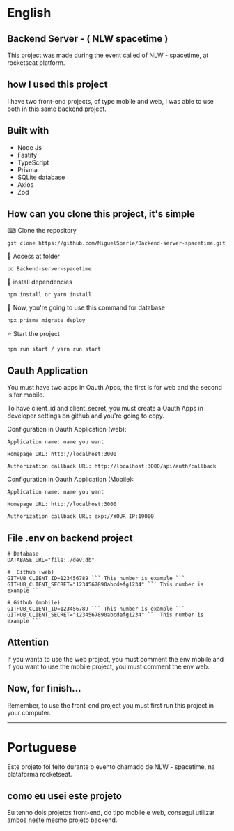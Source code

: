 # English 
<h2>Backend Server - ( NLW spacetime )</h2>

This project was made during the event called of NLW - spacetime, at rocketseat platform.

<h2>how I used this project</h2>

I have two front-end projects, of type mobile and web, I was able to use both in this same backend project.

<h2>Built with</h2>

<ul>
  <li>Node Js</li>
  <li>Fastify</li>
  <li>TypeScript</li>
  <li>Prisma</li>
  <li>SQLite database</li>
  <li>Axios</li>
  <li>Zod</li>
</ul>

<h2>How can you clone this project, it's simple</h2>


<p> ⌨ Clone the repository</p>

```
git clone https://github.com/MiguelSperle/Backend-server-spacetime.git
```

<p> 📂 Access at folder</p>

```
cd Backend-server-spacetime
```


<p> 📡 install dependencies</p>

```
npm install or yarn install
```

<p>📡 Now, you're going to use this command for database</p>

```
npx prisma migrate deploy
```



<p> ⭐ Start the project</p>

```
npm run start / yarn run start
```

<h2>Oauth Application</h2>
<p>You must have two apps in Oauth Apps, the first is for web and the second is for mobile. </p>
<p>To have client_id and client_secret, you must create a Oauth Apps in developer settings on github and you're going to copy.</p>

Configuration in Oauth Application (web):

```
Application name: name you want
```

```
Homepage URL: http://localhost:3000
```

```
Authorization callback URL: http://localhost:3000/api/auth/callback
```

Configuration in Oauth Application (Mobile):

```
Application name: name you want
```

```
Homepage URL: http://localhost:3000
```

```
Authorization callback URL: exp://YOUR IP:19000
```

<h2>File .env on backend project</h2>

```
# Database
DATABASE_URL="file:./dev.db"
```

```
#  Github (web)
GITHUB_CLIENT_ID=123456789 ``` This number is example ```
GITHUB_CLIENT_SECRET="1234567890abcdefg1234" ``` This number is example ```
```

```
# Github (mobile)
GITHUB_CLIENT_ID=123456789 ``` This number is example ```
GITHUB_CLIENT_SECRET="1234567890abcdefg1234" ``` This number is example ```
```

<h2>Attention</h2>
<p>
If you wanta to use the web project, you must comment the env mobile 
and if you want to use the mobile project, you must comment the env web.
</p>

<h2>Now, for finish...</h2>
<p>Remember, to use the front-end project you must first run this project in your computer.</p>

-----------------------------------------------------------------------------------------------------------------------

# Portuguese 

Este projeto foi feito durante o evento chamado de NLW - spacetime, na plataforma rocketseat.

<h2>como eu usei este projeto</h2>

Eu tenho dois projetos front-end, do tipo mobile e web, consegui utilizar ambos neste mesmo projeto backend.








